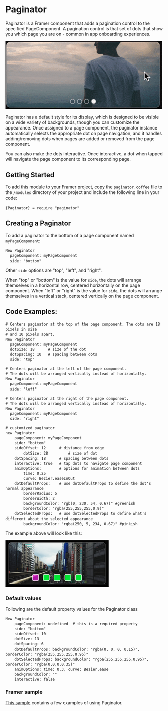 # Paginator
Paginator is a Framer component that adds a pagination control to the specified PageComponent. A pagination control is that set of dots that show you which page you are on - common in app onboarding experiences.

<img src="/readme_images/paginator_example.gif" width="500">

Paginator has a default style for its display, which is designed to be visible on a wide variety of backgrounds, though you can customize the appearance. Once assigned to a page component, the paginator instance automatically selects the appropriate dot on page navigation, and it handles adding/removing dots when pages are added or removed from the page component.

You can also make the dots interactive. Once interactive, a dot when tapped will navigate the page component to its corresponding page.

## Getting Started

To add this module to your Framer project, copy the `paginator.coffee` file to the `/modules` directory of your project and include the following line in your code:

`{Paginator} = require "paginator"`

## Creating a Paginator

To add a paginator to the bottom of a page component named `myPageComponent`:
```
New Paginator
  pageComponent: myPageComponent
  side: "bottom"
```
Other `side` options are "top", "left", and "right". 

When "top" or "bottom" is the value for `side`, the dots will arrange themselves in a horizontal row, centered horizontally on the page component. When "left" or "right" is the value for `side`, the dots will arrange themselves in a vertical stack, centered vertically on the page component.

## Code Examples:
```
# Centers paginator at the top of the page component. The dots are 18 pixels in size
# and 10 pixels apart.
New Paginator
  pageComponent: myPageComponent
  dotSize: 18      # size of the dot
  dotSpacing: 10   # spacing between dots
  side: "top" 
```
```
# Centers paginator at the left of the page component. 
# The dots will be arranged vertically instead of horizontally.
New Paginator
  pageComponent: myPageComponent
  side: "left"
```
```
# Centers paginator at the right of the page component. 
# The dots will be arranged vertically instead of horizontally.
New Paginator
  pageComponent: myPageComponent
  side: "right"
```
```
# customized paginator
new Paginator
	pageComponent: myPageComponent
	side: "bottom"
	sideOffset: 12      # distance from edge
        dotSize: 28         # size of dot
	dotSpacing: 18      # spacing between dots
	interactive: true   # tap dots to navigate page component
	animOptions:        # options for animation between dots
		time: 0.25
		curve: Bezier.easeInOut
	dotDefaultProps:    # use dotDefaultProps to define the dot's normal appearance
		borderRadius: 5
		borderWidth: 2
		backgroundColor: "rgb(0, 230, 54, 0.67)" #greenish
		borderColor: "rgba(255,255,255,0.9)"
	dotSelectedProps:   # use dotSelectedProps to define what's different about the selected appearance	
		backgroundColor: "rgba(250, 5, 234, 0.67)" #pinkish
```
The example above will look like this:

![Custom Image](/readme_images/custom_example.png?raw=true "Custom Image")
  
### Default values
Following are the default property values for the Paginator class
```
New Paginator
	pageComponent: undefined  # this is a required property
	side: "bottom"
	sideOffset: 10
	dotSize: 13
	dotSpacing: 6
	dotDefaultProps: backgroundColor: "rgba(0, 0, 0, 0.15)", borderColor: "rgba(255,255,255,0.95)"
	dotSelectedProps: backgroundColor: "rgba(255,255,255,0.95)", borderColor: "rgba(0,0,0,0.35)"
	animOptions: time: 0.3, curve: Bezier.ease
	backgroundColor: ""
	interactive: false
```
  
### Framer sample
[This sample](https://framer.cloud/cNoet) contains a few examples of using Paginator.
